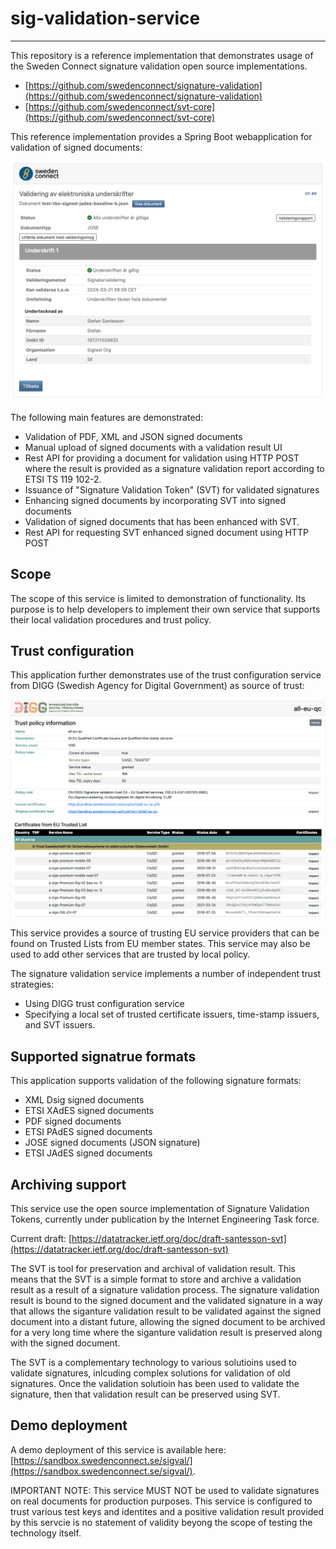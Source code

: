 # sig-validation-service

---

This repository is a reference implementation that demonstrates usage of the Sweden Connect signature validation open source
implementations.

- [https://github.com/swedenconnect/signature-validation](https://github.com/swedenconnect/signature-validation)
- [https://github.com/swedenconnect/svt-core](https://github.com/swedenconnect/svt-core)


This reference implementation provides a Spring Boot webapplication for validation of signed documents:

![Validation application](documentation/img/appview_main.png)

The following main features are demonstrated:

- Validation of PDF, XML and JSON signed documents
- Manual upload of signed documents with a validation result UI
- Rest API for providing a document for validation using HTTP POST where the result is provided as a signature validation report according to ETSI TS 119 102-2.
- Issuance of "Signature Validation Token" (SVT) for validated signatures
- Enhancing signed documents by incorporating SVT into signed documents
- Validation of signed documents that has been enhanced with SVT.
- Rest API for requesting SVT enhanced signed document using HTTP POST

## Scope

The scope of this service is limited to demonstration of functionality. Its purpose is to help developers to implement their own service that supports their local validation procedures and trust policy.

## Trust configuration

This application further demonstrates use of the trust configuration service from DIGG (Swedish Agency for Digital Government) as source of trust:

![Trust config](documentation/img/trust_config.png)

This service provides a source of trusting EU service providers that can be found on Trusted Lists from EU member states. This service may also be used to add other services that are trusted by local policy.

The signature validation service implements a number of independent trust strategies:

- Using DIGG trust configuration service
- Specifying a local set of trusted certificate issuers, time-stamp issuers, and SVT issuers.

## Supported signatrue formats

This application supports validation of the following signature formats:

- XML Dsig signed documents
- ETSI XAdES signed documents
- PDF signed documents
- ETSI PAdES signed documents
- JOSE signed documents (JSON signature)
- ETSI JAdES signed documents

## Archiving support

This service use the open source implementation of Signature Validation Tokens, currently under publication by the Internet Engineering Task force.

Current draft: [https://datatracker.ietf.org/doc/draft-santesson-svt](https://datatracker.ietf.org/doc/draft-santesson-svt)

The SVT is tool for preservation and archival of validation result. This means that the SVT is a simple format to store and archive a validation result as a result of a signature validation process. The signature validation result is bound to the signed document and the validated signature in a way that allows the siganture validation result to be validated against the signed document into a distant future, allowing the signed document to be archived for a very long time where the siganture validation result is preserved along with the signed document.

The SVT is a complementary technology to various solutioins used to validate signatures, inlcuding complex solutions for validation of old signatures. Once the validation solutioin has been used to validate the signature, then that validation result can be preserved using SVT.

## Demo deployment

A demo deployment of this service is available here: [https://sandbox.swedenconnect.se/sigval/](https://sandbox.swedenconnect.se/sigval/).

IMPORTANT NOTE: This service MUST NOT be used to validate signatures on real documents for production purposes. This service is configured to trust various test keys and identites and a positive validation result provided by this servcie is no statement of validity beyong the scope of testing the technology itself.
